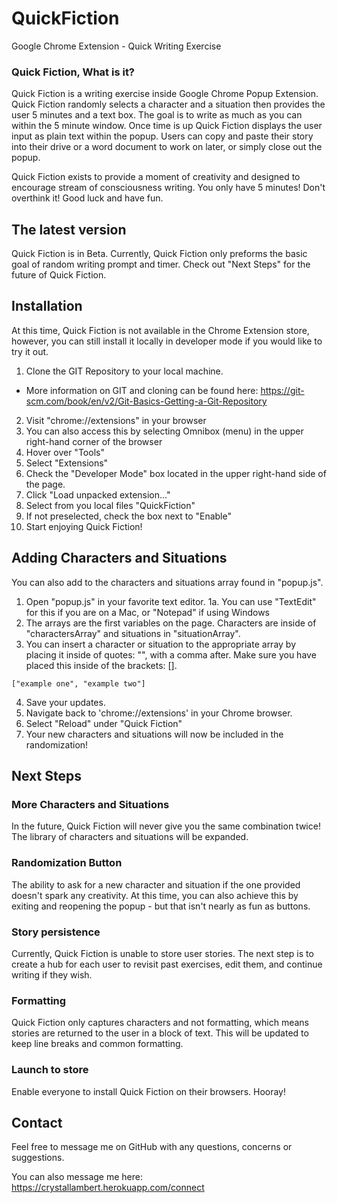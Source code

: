 # QuickFiction
Google Chrome Extension - Quick Writing Exercise

### Quick Fiction, What is it?

Quick Fiction is a writing exercise inside Google Chrome Popup Extension. Quick Fiction randomly selects a character and a situation then provides the user 5 minutes and a text box. The goal is to write as much as you can within the 5 minute window. Once time is up Quick Fiction displays the user input as plain text within the popup. Users can copy and paste their story into their drive or a word document to work on later, or simply close out the popup.

Quick Fiction exists to provide a moment of creativity and designed to encourage stream of consciousness writing. You only have 5 minutes! Don't overthink it! Good luck and have fun.


## The latest version

Quick Fiction is in Beta. Currently, Quick Fiction only preforms the basic goal of random writing prompt and timer. Check out "Next Steps" for the future of Quick Fiction.

## Installation

At this time, Quick Fiction is not available in the Chrome Extension store, however, you can still install it locally in developer mode if you would like to try it out.

1. Clone the GIT Repository to your local machine.
  * More information on GIT and cloning can be found here: https://git-scm.com/book/en/v2/Git-Basics-Getting-a-Git-Repository
2. Visit "chrome://extensions" in your browser
  1. You can also access this by selecting Omnibox (menu) in the upper right-hand corner of the browser
  2. Hover over "Tools"
  3. Select "Extensions"
3. Check the "Developer Mode" box located in the upper right-hand side of the page.
4. Click "Load unpacked extension..."
5. Select from you local files "QuickFiction"
6. If not preselected, check the box next to "Enable"
7. Start enjoying Quick Fiction!


## Adding Characters and Situations

You can also add to the characters and situations array found in "popup.js".

1. Open "popup.js" in your favorite text editor.
  1a. You can use "TextEdit" for this if you are on a Mac, or "Notepad" if using Windows
2. The arrays are the first variables on the page. Characters are inside of "charactersArray" and situations in "situationArray".
3. You can insert a character or situation to the appropriate array by placing it inside of quotes: "", with a comma after. Make sure you have placed this inside of the brackets: [].
  ```
  ["example one", "example two"]
  ```
4. Save your updates.
5. Navigate back to 'chrome://extensions' in your Chrome browser.
6. Select "Reload" under "Quick Fiction"
7. Your new characters and situations will now be included in the randomization!


## Next Steps

### More Characters and Situations

In the future, Quick Fiction will never give you the same combination twice! The library of characters and situations will be expanded.

### Randomization Button  

The ability to ask for a new character and situation if the one provided doesn't spark any creativity. At this time, you can also achieve this by exiting and reopening the popup - but that isn't nearly as fun as buttons.

### Story persistence

Currently, Quick Fiction is unable to store user stories. The next step is to create a hub for each user to revisit past exercises, edit them, and continue writing if they wish.

### Formatting

Quick Fiction only captures characters and not formatting, which means stories are returned to the user in a block of text. This will be updated to keep line breaks and common formatting.

### Launch to store  

Enable everyone to install Quick Fiction on their browsers. Hooray!


## Contact    

Feel free to message me on GitHub with any questions, concerns or suggestions.

You can also message me here:
https://crystallambert.herokuapp.com/connect
